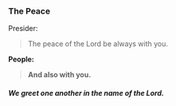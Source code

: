 ### The Peace
Presider:
> The peace of the Lord be always with you.

**People:**
> **And also with you.**

##### We greet one another in the name of the Lord.
